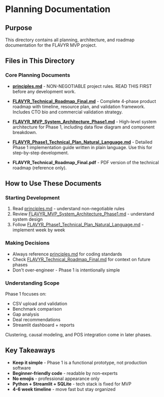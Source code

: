 # Planning Documentation

## Purpose

This directory contains all planning, architecture, and roadmap documentation for the FLAVYR MVP project.

## Files in This Directory

### Core Planning Documents

- **[principles.md](principles.md)** - NON-NEGOTIABLE project rules. READ THIS FIRST before any development work.

- **[FLAVYR_Technical_Roadmap_Final.md](FLAVYR_Technical_Roadmap_Final.md)** - Complete 4-phase product roadmap with timeline, resource plan, and validation framework. Includes CTO bio and commercial validation strategy.

- **[FLAVYR_MVP_System_Architecture_Phase1.md](FLAVYR_MVP_System_Architecture_Phase1.md)** - High-level system architecture for Phase 1, including data flow diagram and component breakdown.

- **[FLAVYR_Phase1_Technical_Plan_Natural_Language.md](FLAVYR_Phase1_Technical_Plan_Natural_Language.md)** - Detailed Phase 1 implementation guide written in plain language. Use this for step-by-step development.

- **FLAVYR_Technical_Roadmap_Final.pdf** - PDF version of the technical roadmap (reference only).

## How to Use These Documents

### Starting Development
1. Read [principles.md](principles.md) - understand non-negotiable rules
2. Review [FLAVYR_MVP_System_Architecture_Phase1.md](FLAVYR_MVP_System_Architecture_Phase1.md) - understand system design
3. Follow [FLAVYR_Phase1_Technical_Plan_Natural_Language.md](FLAVYR_Phase1_Technical_Plan_Natural_Language.md) - implement week by week

### Making Decisions
- Always reference [principles.md](principles.md) for coding standards
- Check [FLAVYR_Technical_Roadmap_Final.md](FLAVYR_Technical_Roadmap_Final.md) for context on future phases
- Don't over-engineer - Phase 1 is intentionally simple

### Understanding Scope
Phase 1 focuses on:
- CSV upload and validation
- Benchmark comparison
- Gap analysis
- Deal recommendations
- Streamlit dashboard + reports

Clustering, causal modeling, and POS integration come in later phases.

## Key Takeaways

- **Keep it simple** - Phase 1 is a functional prototype, not production software
- **Beginner-friendly code** - readable by non-experts
- **No emojis** - professional appearance only
- **Python + Streamlit + SQLite** - tech stack is fixed for MVP
- **4-6 week timeline** - move fast but stay organized
